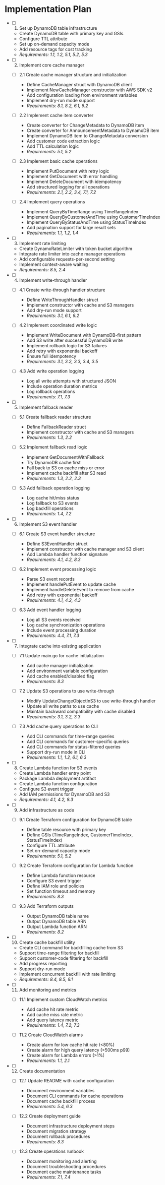 # Implementation Plan

- [ ] 1. Set up DynamoDB table infrastructure
  - Create DynamoDB table with primary key and GSIs
  - Configure TTL attribute
  - Set up on-demand capacity mode
  - Add resource tags for cost tracking
  - _Requirements: 1.1, 1.2, 5.1, 5.2, 5.3_

- [ ] 2. Implement core cache manager
  - [ ] 2.1 Create cache manager structure and initialization
    - Define CacheManager struct with DynamoDB client
    - Implement NewCacheManager constructor with AWS SDK v2
    - Add configuration loading from environment variables
    - Implement dry-run mode support
    - _Requirements: 8.1, 8.2, 6.1, 6.2_

  - [ ] 2.2 Implement cache item converter
    - Create converter for ChangeMetadata to DynamoDB item
    - Create converter for AnnouncementMetadata to DynamoDB item
    - Implement DynamoDB item to ChangeMetadata conversion
    - Add customer code extraction logic
    - Add TTL calculation logic
    - _Requirements: 5.1, 5.2_

  - [ ] 2.3 Implement basic cache operations
    - Implement PutDocument with retry logic
    - Implement GetDocument with error handling
    - Implement DeleteDocument with idempotency
    - Add structured logging for all operations
    - _Requirements: 2.1, 2.2, 3.4, 7.1, 7.2_

  - [ ] 2.4 Implement query operations
    - Implement QueryByTimeRange using TimeRangeIndex
    - Implement QueryByCustomerAndTime using CustomerTimeIndex
    - Implement QueryByStatusAndTime using StatusTimeIndex
    - Add pagination support for large result sets
    - _Requirements: 1.1, 1.2, 1.4_

- [ ] 3. Implement rate limiting
  - Create DynamoRateLimiter with token bucket algorithm
  - Integrate rate limiter into cache manager operations
  - Add configurable requests-per-second setting
  - Implement context-aware waiting
  - _Requirements: 8.5, 2.4_

- [ ] 4. Implement write-through handler
  - [ ] 4.1 Create write-through handler structure
    - Define WriteThroughHandler struct
    - Implement constructor with cache and S3 managers
    - Add dry-run mode support
    - _Requirements: 3.1, 6.1, 6.2_

  - [ ] 4.2 Implement coordinated write logic
    - Implement WriteDocument with DynamoDB-first pattern
    - Add S3 write after successful DynamoDB write
    - Implement rollback logic for S3 failures
    - Add retry with exponential backoff
    - Ensure full idempotency
    - _Requirements: 3.1, 3.2, 3.3, 3.4, 3.5_

  - [ ] 4.3 Add write operation logging
    - Log all write attempts with structured JSON
    - Include operation duration metrics
    - Log rollback operations
    - _Requirements: 7.1, 7.3_

- [ ] 5. Implement fallback reader
  - [ ] 5.1 Create fallback reader structure
    - Define FallbackReader struct
    - Implement constructor with cache and S3 managers
    - _Requirements: 1.3, 2.2_

  - [ ] 5.2 Implement fallback read logic
    - Implement GetDocumentWithFallback
    - Try DynamoDB cache first
    - Fall back to S3 on cache miss or error
    - Implement cache backfill after S3 read
    - _Requirements: 1.3, 2.2, 2.3_

  - [ ] 5.3 Add fallback operation logging
    - Log cache hit/miss status
    - Log fallback to S3 events
    - Log backfill operations
    - _Requirements: 1.4, 7.2_

- [ ] 6. Implement S3 event handler
  - [ ] 6.1 Create S3 event handler structure
    - Define S3EventHandler struct
    - Implement constructor with cache manager and S3 client
    - Add Lambda handler function signature
    - _Requirements: 4.1, 4.2, 8.3_

  - [ ] 6.2 Implement event processing logic
    - Parse S3 event records
    - Implement handlePutEvent to update cache
    - Implement handleDeleteEvent to remove from cache
    - Add retry with exponential backoff
    - _Requirements: 4.1, 4.2, 4.3_

  - [ ] 6.3 Add event handler logging
    - Log all S3 events received
    - Log cache synchronization operations
    - Include event processing duration
    - _Requirements: 4.4, 7.1, 7.3_

- [ ] 7. Integrate cache into existing application
  - [ ] 7.1 Update main.go for cache initialization
    - Add cache manager initialization
    - Add environment variable configuration
    - Add cache enabled/disabled flag
    - _Requirements: 8.3_

  - [ ] 7.2 Update S3 operations to use write-through
    - Modify UpdateChangeObjectInS3 to use write-through handler
    - Update all write paths to use cache
    - Maintain backward compatibility with cache disabled
    - _Requirements: 3.1, 3.2, 3.3_

  - [ ] 7.3 Add cache query operations to CLI
    - Add CLI commands for time-range queries
    - Add CLI commands for customer-specific queries
    - Add CLI commands for status-filtered queries
    - Support dry-run mode in CLI
    - _Requirements: 1.1, 1.2, 6.1, 6.3_

- [ ] 8. Create Lambda function for S3 events
  - Create Lambda handler entry point
  - Package Lambda deployment artifact
  - Create Lambda function configuration
  - Configure S3 event trigger
  - Add IAM permissions for DynamoDB and S3
  - _Requirements: 4.1, 4.2, 8.3_

- [ ] 9. Add infrastructure as code
  - [ ] 9.1 Create Terraform configuration for DynamoDB table
    - Define table resource with primary key
    - Define GSIs (TimeRangeIndex, CustomerTimeIndex, StatusTimeIndex)
    - Configure TTL attribute
    - Set on-demand capacity mode
    - _Requirements: 5.1, 5.2_

  - [ ] 9.2 Create Terraform configuration for Lambda function
    - Define Lambda function resource
    - Configure S3 event trigger
    - Define IAM role and policies
    - Set function timeout and memory
    - _Requirements: 8.3_

  - [ ] 9.3 Add Terraform outputs
    - Output DynamoDB table name
    - Output DynamoDB table ARN
    - Output Lambda function ARN
    - _Requirements: 8.2_

- [ ] 10. Create cache backfill utility
  - Create CLI command for backfilling cache from S3
  - Support time-range filtering for backfill
  - Support customer-code filtering for backfill
  - Add progress reporting
  - Support dry-run mode
  - Implement concurrent backfill with rate limiting
  - _Requirements: 8.4, 8.5, 6.1_

- [ ] 11. Add monitoring and metrics
  - [ ] 11.1 Implement custom CloudWatch metrics
    - Add cache hit rate metric
    - Add cache miss rate metric
    - Add query latency metric
    - _Requirements: 1.4, 7.2, 7.3_

  - [ ] 11.2 Create CloudWatch alarms
    - Create alarm for low cache hit rate (<80%)
    - Create alarm for high query latency (>500ms p99)
    - Create alarm for Lambda errors (>1%)
    - _Requirements: 1.1, 2.1_

- [ ] 12. Create documentation
  - [ ] 12.1 Update README with cache configuration
    - Document environment variables
    - Document CLI commands for cache operations
    - Document cache backfill process
    - _Requirements: 5.4, 6.3_

  - [ ] 12.2 Create deployment guide
    - Document infrastructure deployment steps
    - Document migration strategy
    - Document rollback procedures
    - _Requirements: 8.3_

  - [ ] 12.3 Create operations runbook
    - Document monitoring and alerting
    - Document troubleshooting procedures
    - Document cache maintenance tasks
    - _Requirements: 7.1, 7.4_
